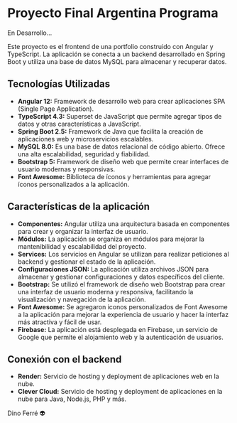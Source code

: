 # Proyecto Final Argentina Programa

En Desarrollo...

Este proyecto es el frontend de una portfolio construido con Angular y TypeScript. La aplicación se conecta a un backend desarrollado en Spring Boot y utiliza una base de datos MySQL para almacenar y recuperar datos.

## Tecnologías Utilizadas

- **Angular 12:** Framework de desarrollo web para crear aplicaciones SPA (Single Page Application).
- **TypeScript 4.3:** Superset de JavaScript que permite agregar tipos de datos y otras características a JavaScript.
- **Spring Boot 2.5:** Framework de Java que facilita la creación de aplicaciones web y microservicios escalables.
- **MySQL 8.0:** Es una base de datos relacional de código abierto. Ofrece una alta escalabilidad, seguridad y fiabilidad.
- **Bootstrap 5:** Framework de diseño web que permite crear interfaces de usuario modernas y responsivas.
- **Font Awesome:** Biblioteca de íconos y herramientas para agregar íconos personalizados a la aplicación.

## Características de la aplicación
- **Componentes:** Angular utiliza una arquitectura basada en componentes para crear y organizar la interfaz de usuario.
- **Módulos:** La aplicación se organiza en módulos para mejorar la mantenibilidad y escalabilidad del proyecto.
- **Services:** Los servicios en Angular se utilizan para realizar peticiones al backend y gestionar el estado de la aplicación.
- **Configuraciones JSON:** La aplicación utiliza archivos JSON para almacenar y gestionar configuraciones y datos específicos del cliente.
- **Bootstrap:** Se utilizó el framework de diseño web Bootstrap para crear una interfaz de usuario moderna y responsiva, facilitando la visualización y navegación de la aplicación.
- **Font Awesome:** Se agregaron iconos personalizados de Font Awesome a la aplicación para mejorar la experiencia de usuario y hacer la interfaz más atractiva y fácil de usar.
- **Firebase:** La aplicación está desplegada en Firebase, un servicio de Google que permite el alojamiento web y la autenticación de usuarios.

## Conexión con el backend

- **Render:** Servicio de hosting y deployment de aplicaciones web en la nube.
- **Clever Cloud:** Servicio de hosting y deployment de aplicaciones en la nube para Java, Node.js, PHP y más.

Dino Ferré 👽
